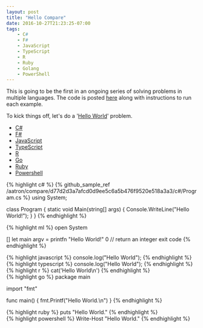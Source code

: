 ```yaml
---
layout: post
title: "Hello Compare"
date: 2016-10-27T21:23:25-07:00
tags:
    - C#
    - F#
    - JavaScript
    - TypeScript
    - R
    - Ruby
    - Golang
    - PowerShell
---
```


This is going to be the first in an ongoing series of solving problems in multiple languages. The code is posted [here](http://github.com/aatron/compare) along with instructions to run each example.

To kick things off, let's do a '[Hello World](https://github.com/aatron/compare/tree/master/1.HelloWorld)' problem.

<ul id="code-tabs" class="nav nav-tabs" data-tabs="codeSnippets" >
  <li class="active"><a href="#cs">C#</a></li>
  <li><a href="#fs">F#</a></li>
  <li><a href="#js">JavaScript</a></li>
  <li><a href="#ts">TypeScript</a></li>
  <li><a href="#r">R</a></li>
  <li><a href="#go">Go</a></li>
  <li><a href="#rb">Ruby</a></li>
  <li><a href="#ps">Powershell</a></li>
</ul>
<div id="codeSnippets" class="tab-content">
  <div class="tab-pane active" id="cs">
{% highlight c# %}
{% github_sample_ref /aatron/compare/d77d2d3a7afcd0d9ee5c6a5b476f9520e518a3a3/c#/Program.cs %}
using System;

class Program
{
    static void Main(string[] args)
    {
        Console.WriteLine("Hello World!");
    }
}
{%  endhighlight %}
  </div>
  <div class="tab-pane" id="fs">
{%  highlight ml %}
open System

[<EntryPoint>]
let main argv = 
    printfn "Hello World!"
    0 // return an integer exit code
{%  endhighlight %}
  </div>
  <div class="tab-pane" id="js">
{%  highlight javascript %}
console.log("Hello World");
{%  endhighlight %}
  </div>
  <div class="tab-pane" id="ts">
{%  highlight typescript %}
console.log("Hello World");
{%  endhighlight %}
  </div>
  <div class="tab-pane" id="r">
{%  highlight r %}
cat('Hello World\n')
{%  endhighlight %}
  </div>
  <div class="tab-pane" id="go">
{%  highlight go %}
package main

import "fmt"

func main() {
	fmt.Printf("Hello World.\n")
}
{%  endhighlight %}
  </div>
  <div class="tab-pane" id="rb">
{%  highlight ruby %}
puts "Hello World."
{%  endhighlight %}
  </div>
  <div class="tab-pane" id="ps">
{%  highlight powershell %}
Write-Host "Hello World."
{%  endhighlight %}
  </div>
</div>

<script>
  $(function () {
    $('#code-tabs a').click(function (e) {
      e.preventDefault()
      $(this).tab('show')
    });
  })
</script>

